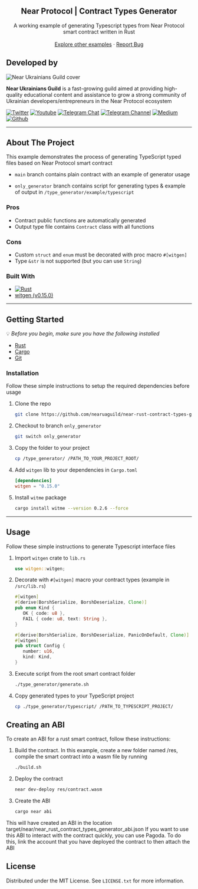 <!-- PROJECT LOGO -->
<br />
<div align="center">
  <h2 align="center">Near Protocol | Contract Types Generator</h2>

  <p align="center">
    A working example of generating Typescript types from Near Protocol smart contract written in Rust
    <br />
    <br />
    <a href="https://github.com/nearuaguild"> Explore other examples</a>
    ·
    <a href="https://github.com/nearuaguild/near-rust-contract-types-generator/issues">Report Bug</a>
  </p>
</div>

## Developed by

![Near Ukrainians Guild cover](./images/cover.png)

**Near Ukrainians Guild** is a fast-growing guild aimed at providing high-quality educational content and assistance to grow a strong community of Ukrainian developers/entrepreneurs in the Near Protocol ecosystem

[![Twitter][twitter]][twitter-url]
[![Youtube][youtube]][youtube-url]
[![Telegram Chat][telegram-chat]][telegram-chat-url]
[![Telegram Channel][telegram-channel]][telegram-channel-url]
[![Medium][medium]][medium-url]
[![Github][github]][github-url]

---

<!-- ABOUT THE PROJECT -->

## About The Project

This example demonstrates the process of generating TypeScript typed files based on Near Protocol smart contract

- `main` branch contains plain contract with an example of generator usage

- `only_generator` branch contains script for generating types & example of output in `/type_generator/example/typescript`

### Pros

- Contract public functions are automatically generated
- Output type file contains `Contract` class with all functions

### Cons

- Custom `struct` and `enum` must be decorated with proc macro `#[witgen]`
- Type `&str` is not supported (but you can use `String`)

### Built With

- [![Rust][rust]][rust-url]
- [witgen (v0.15.0)](https://docs.rs/witgen/latest/witgen/)

---

<!-- GETTING STARTED -->

## Getting Started

💡 _Before you begin, make sure you have the following installed_

- [Rust](https://doc.rust-lang.org/cargo/getting-started/installation.html)
- [Cargo](https://github.com/rust-lang/cargo#compiling-from-source)
- [Git](https://git-scm.com/book/en/v2/Getting-Started-Installing-Git/)

### Installation

Follow these simple instructions to setup the required dependencies before usage

1. Clone the repo
   ```sh
   git clone https://github.com/nearuaguild/near-rust-contract-types-generator.git
   ```
2. Checkout to branch `only_generator`
   ```sh
   git switch only_generator
   ```
3. Copy the folder to your project
   ```sh
   cp /type_generator/ /PATH_TO_YOUR_PROJECT_ROOT/
   ```
4. Add `witgen` lib to your dependencies in `Cargo.toml`
   ```toml
   [dependencies]
   witgen = "0.15.0"
   ```
5. Install `witme` package
   ```sh
   cargo install witme --version 0.2.6 --force
   ```

---

<!-- USAGE EXAMPLES -->

## Usage

Follow these simple instructions to generate Typescript interface files

1. Import `witgen` crate to `lib.rs`

   ```rust
   use witgen::witgen;
   ```

2. Decorate with `#[witgen]` macro your contract types (example in `/src/lib.rs`)

   ```rust
   #[witgen]
   #[derive(BorshSerialize, BorshDeserialize, Clone)]
   pub enum Kind {
      OK { code: u8 },
      FAIL { code: u8, text: String },
   }
   ```

   ```rust
   #[derive(BorshSerialize, BorshDeserialize, PanicOnDefault, Clone)]
   #[witgen]
   pub struct Config {
      number: u16,
      kind: Kind,
   }
   ```

3. Execute script from the root smart contract folder
   ```sh
   ./type_generator/generate.sh
   ```
4. Copy generated types to your TypeScript project
   ```sh
   cp ./type_generator/typescript/ /PATH_TO_TYPESCRIPT_PROJECT/
   ```

<!-- CREATING ABI -->

## Creating an ABI

To create an ABI for a rust smart contract, follow these instructions:

1) Build the contract. In this example, create a new folder named /res, compile the smart contract into a wasm file by running
   
   ```sh
   ./build.sh
   ```

2) Deploy the contract

   ```sh
   near dev-deploy res/contract.wasm
   ```

3) Create the ABI

   ```sh
   cargo near abi
   ```

This will have created an ABI in the location target/near/near_rust_contract_types_generator_abi.json
If you want to use this ABI to interact with the contract quickly, you can use Pagoda.
To do this, link the account that you have deployed the contract to then attach the ABI

<!-- LICENSE -->

## License

Distributed under the MIT License. See `LICENSE.txt` for more information.

<!-- MARKDOWN LINKS & IMAGES -->
<!-- https://www.markdownguide.org/basic-syntax/#reference-style-links -->

<!-- Built with -->

[rust]: https://img.shields.io/badge/rust-000000?style=for-the-badge&logo=rust&logoColor=white
[rust-url]: https://www.rust-lang.org/

<!-- Socials -->

[twitter]: https://img.shields.io/badge/news-1DA1F2?style=for-the-badge&logo=twitter&logoColor=white
[youtube]: https://img.shields.io/badge/broadcasting-282828?style=for-the-badge&logo=youtube&logoColor=ff0000
[medium]: https://img.shields.io/badge/articles-202020?style=for-the-badge&logo=medium&logoColor=ffffff
[telegram-chat]: https://img.shields.io/badge/chat-229ED9?style=for-the-badge&logo=telegram&logoColor=white
[telegram-channel]: https://img.shields.io/badge/channel-229ED9?style=for-the-badge&logo=telegram&logoColor=white
[github]: https://img.shields.io/badge/code-000000?style=for-the-badge&logo=github&logoColor=ffffff
[twitter-url]: https://twitter.com/nearuaguild
[youtube-url]: https://www.youtube.com/@nearprotocolukraineguild4064
[medium-url]: https://medium.com/near-protocol-ua
[telegram-chat-url]: https://t.me/nearprotocolua
[telegram-channel-url]: https://t.me/nearprotocoluachannel
[github-url]: https://github.com/nearuaguild
